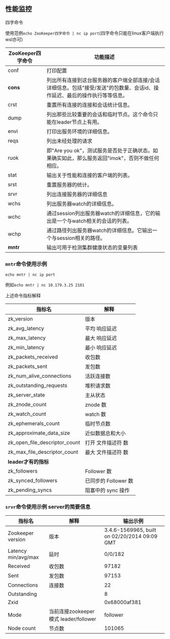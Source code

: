## 性能监控

四字命令

使用范例`echo ZooKeeper四字命令 | nc ip port`(四字命令只能在linux客户端执行 wsl亦可)

| ZooKeeper四字命令 | 功能描述                                                     |
| ----------------- | ------------------------------------------------------------ |
| conf              | 打印配置                                                     |
| **cons**          | 列出所有连接到这台服务器的客户端全部连接/会话详细信息。包括"接受/发送"的包数量、会话id、操作延迟、最后的操作执行等等信息。 |
| crst              | 重置所有连接的连接和会话统计信息。                           |
| dump              | 列出那些比较重要的会话和临时节点。这个命令只能在leader节点上有用。 |
| envi              | 打印出服务环境的详细信息。                                   |
| reqs              | 列出未经处理的请求                                           |
| ruok              | 即"Are you ok"，测试服务是否处于正确状态。如果确实如此，那么服务返回"imok"，否则不做任何相应。 |
| stat              | 输出关于性能和连接的客户端的列表。                           |
| srst              | 重置服务器的统计。                                           |
| srvr              | 列出连接服务器的详细信息                                     |
| wchs              | 列出服务器watch的详细信息。                                  |
| wchc              | 通过session列出服务器watch的详细信息，它的输出是一个与watch相关的会话的列表。 |
| wchp              | 通过路径列出服务器watch的详细信息。它输出一个与session相关的路径。 |
| **mntr**          | 输出可用于检测集群健康状态的变量列表                         |

### `mntr`命令使用示例

`echo mntr | nc ip port`

例如`echo mntr | nc 10.179.3.25 2181`

上述命令指标解释

| 指标名                        | 解释                 |
| ----------------------------- | -------------------- |
| zk_version                    | 版本                 |
| zk_avg_latency                | 平均 响应延迟        |
| zk_max_latency                | 最大 响应延迟        |
| zk_min_latency                | 最小 响应延迟        |
| zk_packets_received           | 收包数               |
| zk_packets_sent               | 发包数               |
| zk_num_alive_connections      | 活跃连接数           |
| zk_outstanding_requests       | 堆积请求数           |
| zk_server_state               | 主从状态             |
| zk_znode_count                | znode 数             |
| zk_watch_count                | watch 数             |
| zk_ephemerals_count           | 临时节点数           |
| zk_approximate_data_size      | 近似数据总和大小     |
| zk_open_file_descriptor_count | 打开 文件描述符 数   |
| zk_max_file_descriptor_count  | 最大 文件描述符 数   |
| **leader才有的指标**          |                      |
| zk_followers                  | Follower 数          |
| zk_synced_followers           | 已同步的 Follower 数 |
| zk_pending_syncs              | 阻塞中的 sync 操作   |

### `srvr`命令使用示例 server的简要信息
| 指标名                        | 解释                 |  输出示例 |
| ----------------------------- | -------------------- | --- |
| Zookeeper version | 版本 | 3.4.6-1569965, built on 02/20/2014 09:09 GMT |
| Latency min/avg/max | 延时 | 0/0/182 |
| Received | 收包数 | 97182 |
| Sent | 发包数 | 97153 |
| Connections | 连接数 | 22 |
| Outstanding |  | 8 |
| Zxid |  | 0x68000af381 |
| Mode | 当前连接zookeeper模式 leader/follower | follower |
| Node count | 节点数 | 101065 |